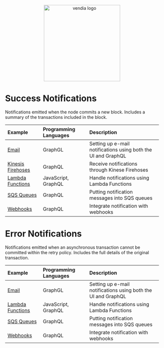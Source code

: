 <p align="center">
  <a href="https://vendia.net/">
    <img src="https://www.vendia.net/images/logo/black.svg" alt="vendia logo" width="250px">
  </a>
</p>

# Success Notifications
Notifications emitted when the node commits a new block. Includes a summary of the transactions included in the block.

| Example                                                          | Programming Languages | Description                                                   |
| :--------------------------------------------------------------- | :-------------------- | :------------------------------------------------------------ |
| [Email](success-notification/email/README.md)                    | GraphGL               | Setting up e-mail notifications using both the UI and GraphQL |
| [Kinesis Firehoses](success-notification/aws-firehose/README.md) | GraphQL               | Receive notifications through Kinese Firehoses                |
| [Lambda Functions](success-notification/aws-lambda/README.md)    | JavaScript, GraphQL   | Handle notifications using Lambda Functions                   |
| [SQS Queues](success-notification/aws-sqs/README.md)             | GraphQL               | Putting notification messages into SQS queues                 |
| [Webhooks](success-notification/webhooks/README.md)              | GraphQL               | Integrate notification with webhooks                          |
        

# Error Notifications
Notifications emitted when an asynchronous transaction cannot be committed within the retry policy. Includes the full details of the original transaction.

| Example                                                     | Programming Languages | Description                                                   |
| :---------------------------------------------------------- | :-------------------- | :------------------------------------------------------------ |
| [Email](error-notification/email/README.md)                 | GraphGL               | Setting up e-mail notifications using both the UI and GraphQL |
| [Lambda Functions](error-notification/aws-lambda/README.md) | JavaScript, GraphQL   | Handle notifications using Lambda Functions                   |
| [SQS Queues](error-notification/aws-sqs/README.md)          | GraphQL               | Putting notification messages into SQS queues                 |
| [Webhooks](error-notification/webhooks/README.md)           | GraphQL               | Integrate notification with webhooks                          |